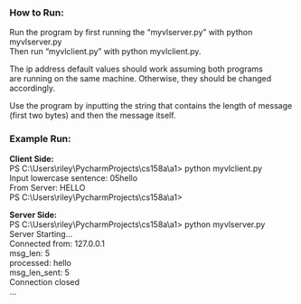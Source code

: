 ### How to Run:
Run the program by first running the “myvlserver.py” with python myvlserver.py  
Then run “myvlclient.py” with python myvlclient.py.  

The ip address default values should work assuming both programs  
are running on the same machine. Otherwise, they should be changed  
accordingly. 

Use the program by inputting the string that contains the length of message  
(first two bytes) and then the message itself.  



### Example Run:

**Client Side:**  
PS C:\Users\riley\PycharmProjects\cs158a\a1> python myvlclient.py  
Input lowercase sentence: 05hello  
From Server: HELLO  
PS C:\Users\riley\PycharmProjects\cs158a\a1>  

**Server Side:**  
PS C:\Users\riley\PycharmProjects\cs158a\a1> python myvlserver.py  
Server Starting...  
Connected from: 127.0.0.1  
msg_len: 5  
processed: hello  
msg_len_sent: 5  
Connection closed  
...  

